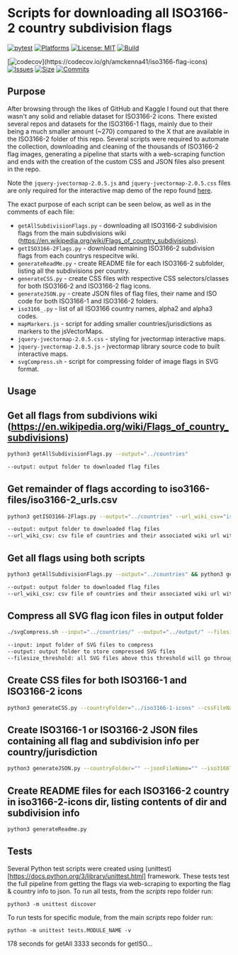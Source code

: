 # Scripts for downloading all ISO3166-2 country subdivision flags

[![pytest](https://github.com/amckenna41/iso3166-flag-icons/workflows/iso3166_workflow/badge.svg)](https://github.com/amckenna41/iso3166-flag-icons/actions?query=workflowiso3166_workflow)
[![Platforms](https://img.shields.io/badge/platforms-linux%2C%20macOS%2C%20Windows-green)](https://pypi.org/project/pySAR/)
[![License: MIT](https://img.shields.io/badge/License-MIT-red.svg)](https://opensource.org/licenses/MIT)
[![Build](https://img.shields.io/github/workflow/status/amckenna41/pySAR/Deploy%20to%20PyPI%20%F0%9F%93%A6)](https://github.com/amckenna41/pySAR/actions)
<!-- [![CircleCI](https://circleci.com/gh/amckenna41/pySAR.svg?style=svg&circle-token=d860bb64668be19d44f106841b80eb47a8b7e7e8)](https://app.circleci.com/pipelines/github/amckenna41/pySAR) -->
[![codecov](https://codecov.io/gh/amckenna41/iso3166-flag-icons/branch/master/graph/badge.svg?token="")](https://codecov.io/gh/amckenna41/iso3166-flag-icons)
[![Issues](https://img.shields.io/github/issues/amckenna41/pySAR)](https://github.com/amckenna41/pySAR/issues)
[![Size](https://img.shields.io/github/repo-size/amckenna41/pySAR)](https://github.com/amckenna41/pySAR)
[![Commits](https://img.shields.io/github/commit-activity/w/amckenna41/pySAR)](https://github.com/amckenna41/pySAR)




Purpose
-------
After browsing through the likes of GitHub and Kaggle I found out that there wasn't any solid and reliable dataset for ISO3166-2 icons. There existed several repos and datasets for the ISO3166-1 flags, mainly due to their being a much smaller amount (~270) compared to the X that are available in the ISO3166-2 folder of this repo. 
Several scripts were required to automate the collection, downloading and cleaning of the thousands of ISO3166-2 flag images, generating a pipeline that starts with a web-scraping function and ends with the creation of the custom CSS and JSON files also present in the repo.

Note the `jquery-jvectormap-2.0.5.js` and `jquery-jvectormap-2.0.5.css` files are only required for the interactive map demo of the repo found [here](https://amckenna41.github.io/iso3166-flag-icons-website/).

The exact purpose of each script can be seen below, as well as in the comments of each file:
* `getAllSubdivisionFlags.py` - downloading all ISO3166-2 subdivision flags from the main subdivisions wiki (https://en.wikipedia.org/wiki/Flags_of_country_subdivisions).
* `getISO3166-2Flags.py` - download remaining ISO3166-2 subdivision flags from each countrys respecitve wiki.
* `generateReadMe.py` - create README file for each ISO3166-2 subfolder, listing all the subdivisions per country.
* `generateCSS.py` - create CSS files with respective CSS selectors/classes for both ISO3166-2 and ISO3166-2 flag icons.
* `generateJSON.py` - create JSON files of flag files, their name and ISO code for both ISO3166-1 and ISO3166-2 folders. 
* `iso3166_.py` - list of all ISO3166 country names, alpha2 and alpha3 codes.
* `mapMarkers.js` - script for adding smaller countries/jurisdictions as markers to the jsVectorMaps.
* `jquery-jvectormap-2.0.5.css` - styling for jvectormap interactive maps.
* `jquery-jvectormap-2.0.5.js` - jvectormap library source code to built interactive maps.
* `svgCompress.sh` - script for compressing folder of image flags in SVG format.

Usage
-----

## Get all flags from subdivions wiki (https://en.wikipedia.org/wiki/Flags_of_country_subdivisions)

```bash
python3 getAllSubdivisionFlags.py --output="../countries"

--output: output folder to downloaded flag files
```

## Get remainder of flags according to iso3166-files/iso3166-2_urls.csv

```bash
python3 getISO3166-2Flags.py --output="../countries" --url_wiki_csv="iso3166-2_urls.csv"

--output: output folder to downloaded flag files
--url_wiki_csv: csv file of countries and their associated wiki url with their subdivision flags.
```

## Get all flags using both scripts

```bash
python3 getAllSubdivisionFlags.py --output="../countries" && python3 getISO3166-2Flags.py --output="../countries" --url_wiki_csv="iso3166-2_urls.csv"

--output: output folder to downloaded flag files
--url_wiki_csv: csv file of countries and their associated wiki url with their subdivision flags.
```

## Compress all SVG flag icon files in output folder

```bash
./svgCompress.sh --input="../countries/" --output="../output/" --filesize_threshold=50

--input: input folder of SVG files to compress
--output: output folder to store compressed SVG files
--filesize_threshold: all SVG files above this threshold will go through the compression algorithm. 
```

## Create CSS files for both ISO3166-1 and ISO3166-2 icons

```bash
python3 generateCSS.py --countryFolder="../iso3166-1-icons" --cssFileName="iso3166-1-icons.css" --iso3166Type="iso3166-1"
```

## Create ISO3166-1 or ISO3166-2 JSON files containing all flag and subdivision info per country/jurisdiction

```bash
python3 generateJSON.py --countryFolder="" --jsonFileName="" --iso3166Type=""
```

## Create README files for each ISO3166-2 country in iso3166-2-icons dir, listing contents of dir and subdivision info

```bash
python3 generateReadme.py
```

Tests
-----
Several Python test scripts were created using (unittest)[https://docs.python.org/3/library/unittest.html] framework. These tests test the full pipeline from getting the flags via web-scraping to exporting the flag & country info to json. 
To run all tests, from the <i>scripts</i> repo folder run:
```
python3 -m unittest discover
```

To run tests for specific module, from the main <i>scripts</i> repo folder run:
```
python -m unittest tests.MODULE_NAME -v
```

178 seconds for getAll
3333 seconds for getISO...
